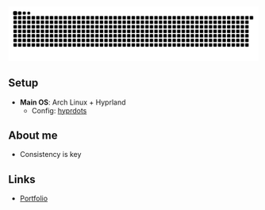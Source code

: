 

[![Snake animation](https://raw.githubusercontent.com/ardszsantos/ardszsantos/output/snake.svg)](https://github.com/ardszsantos/ardszsantos)

## **Setup**
- **Main OS**: Arch Linux + Hyprland
  - Config: [hyprdots](https://github.com/prasanthrangan/hyprdots{:target="_blank"})

## **About me**
- Consistency is key <br/>

## **Links**
- [Portfolio](https://portifolio-senai.vercel.app/{:target="_blank"})

